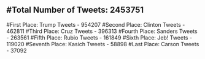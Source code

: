 #Total Number of Tweets: 2453751 
---
#First Place: Trump Tweets - 954207
#Second Place: Clinton Tweets - 462811
#Third Place: Cruz Tweets - 396313
#Fourth Place: Sanders Tweets - 263561
#Fifth Place: Rubio Tweets - 161849
#Sixth Place: Jeb! Tweets - 119020
#Seventh Place: Kasich Tweets - 58898
#Last Place: Carson Tweets - 37092
